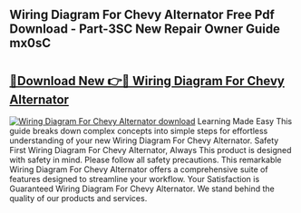 ## Wiring Diagram For Chevy Alternator Free Pdf Download - Part-3SC New Repair Owner Guide mx0sC

# <h2><a href="http://dfo19k.blite.top/?on=Wiring+Diagram+For+Chevy+Alternator">🔗Download New 👉🔴 Wiring Diagram For Chevy Alternator</a></h2>

[![Wiring Diagram For Chevy Alternator download](https://i.imgur.com/lujVjoI.png)](http://dfo19k.blite.top/?on=Wiring+Diagram+For+Chevy+Alternator)
Learning Made Easy This guide breaks down complex concepts into simple steps for effortless understanding of your new Wiring Diagram For Chevy Alternator. Safety First Wiring Diagram For Chevy Alternator, Always This product is designed with safety in mind. Please follow all safety precautions. This remarkable Wiring Diagram For Chevy Alternator offers a comprehensive suite of features designed to streamline your workflow. Your Satisfaction is Guaranteed Wiring Diagram For Chevy Alternator. We stand behind the quality of our products and services.

